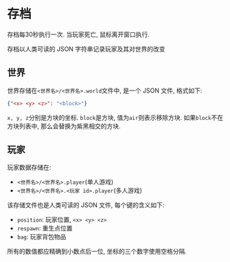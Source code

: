 # 存档
存档每30秒执行一次. 当玩家死亡, 鼠标离开窗口执行.

存档以人类可读的 JSON 字符串记录玩家及其对世界的改变

## 世界
世界存储在`<世界名>/<世界名>.world`文件中, 是一个 JSON 文件, 格式如下:
```json
{"<x> <y> <z>": "<block>"}
```
`x, y, z`分别是方块的坐标. `block`是方块, 值为`air`则表示移除方块. 如果`block`不在方块列表中, 那么会替换为紫黑相交的方块.

## 玩家
玩家数据存储在:

- `<世界名>/<世界名>.player`(单人游戏)
- `<世界名>/<世界名>.<玩家 id>.player`(多人游戏)

该存储文件也是人类可读的 JSON 文件, 每个键的含义如下:

- `position`: 玩家位置, `<x> <y> <z>`
- `respawn`: 重生点位置
- `bag`: 玩家背包物品

所有的数值都应精确到小数点后一位, 坐标的三个数字使用空格分隔.
